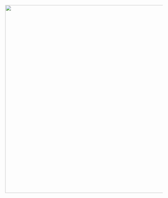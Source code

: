 <p align="center">
<img src="https://github.com/CindCodes/IBM-Data-Analyst-Capstone/blob/main/Graphics/exploratory-data-analysis.jpg" width="1300" height="600" alt="EDA-Banner" title="Exploratory Data Analysis">
</p>
